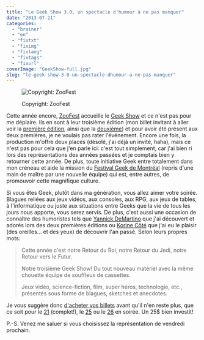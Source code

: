 ```yaml
---
title: "Le Geek Show 3.0, un spectacle d'humour à ne pas manquer"
date: "2013-07-21"
categories: 
  - "brainer"
  - "en"
  - "fixtxt"
  - "fiximg"
  - "fixlang"
  - "fixtags"
  - "fixurl"
coverImage: "GeekShow-full.jpg"
slug: "le-geek-show-3-0-un-spectacle-dhumour-a-ne-pas-manquer"
---
```


<figure>

![Copyright: ZooFest](images/GeekShow-full.jpg)

<figcaption>

Copyright: ZooFest

</figcaption>

</figure>

Cette année encore, [ZooFest](https://zoofest.com) accueille le [Geek Show](https://zoofest.com/fr/spectacles/le-geek-show) et ce n'est pas pour me déplaire. Ils en sont à leur troisième édition (mon billet invitant à aller voir la [première édition](https://fred.dev/lache-ton-ordi-pour-une-soiree-au-geek-show/ "Lâche ton ordi pour une soirée au Geek Show"), ainsi que la [deuxième](https://fred.dev/geek-show-v2-0-gare-aux-ninjas/ "Geek Show v2.0: gare aux ninjas")) et pour avoir été présent aux deux premières, je ne voulais pas rater l'événement. Encore une fois, la production m'offre deux places (désolé, j'ai déjà un invité, haha), mais ce n'est pas pour cela que j'en parle ici: c'est tout simplement, car j'ai bien ri lors des représentations des années passées et je comptais bien y retourner cette année. De plus, toute initiative Geek entre totalement dans mon créneau et aide la mission du [Festival Geek de Montréal](https://geekfestmtl.com) (repris d'une main de maître par une nouvelle équipe) qui est, entre autres, de promouvoir cette magnifique culture.

Si vous êtes Geek, plutôt dans ma génération, vous allez aimer votre soirée. Blagues reliées aux jeux vidéos, aux consoles, aux RPG, aux jeux de tables, à l'informatique ou juste aux situations entre Geeks que la vie de tous les jours nous apporte, vous serez servis. De plus, c'est aussi une occasion de connaître des humoristes tels que [Yannick DeMartino](https://twitter.com/The_Martino) que j'ai découvert et adorés lors des deux premières éditions ou [Korine Côté](https://www.korinecote.com/) que j'ai eu le plaisir (des oreilles... et des yeux) de découvrir l'an passé. Selon leurs propres mots:

> Cette année c'est notre Retour du Roi, notre Retour du Jedi, notre Retour vers le Futur.
> 
> Notre troisième Geek Show! Du tout nouveau matériel avec la même chouette équipe de souffleux de cassettes.
> 
> Jeux vidéo, science-fiction, film, super héros, technologie, etc., présentés sous forme de blagues, sketches et anecdotes.

Je vous suggère donc [d'acheter vos billets](https://zoofest.com/fr/spectacles/le-geek-show) avant qu'il n'en reste plus, que ce soit pour le [21](https://secure.lavitrine.com/consolidateur_secure/?showingID=215628&lang=0&orgId=zoofest) (complet!), le [25](https://secure.lavitrine.com/consolidateur_secure/?showingID=215629&lang=0&orgId=zoofest) ou le [26](https://secure.lavitrine.com/consolidateur_secure/?showingID=215630&lang=0&orgId=zoofest) en soirée. Un 25$ bien investit!

P.-S. Venez me saluer si vous choisissez la représentation de vendredi prochain.
